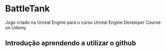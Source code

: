 # BattleTank
Jogo criado na Unreal Engine para o curso Unreal Engine Developer Course on Udemy
## Introdução aprendendo a utilizar o github
